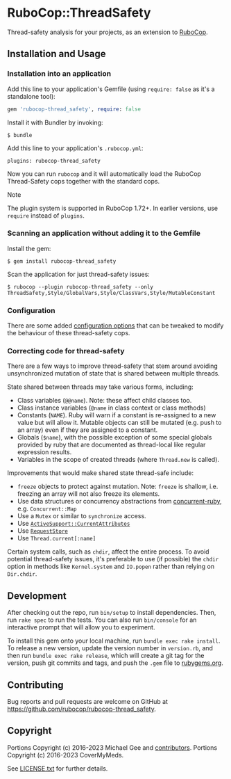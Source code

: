 # RuboCop::ThreadSafety

Thread-safety analysis for your projects, as an extension to
[RuboCop](https://github.com/rubocop/rubocop).

## Installation and Usage

### Installation into an application

Add this line to your application's Gemfile (using `require: false` as it's a standalone tool):

```ruby
gem 'rubocop-thread_safety', require: false
```

Install it with Bundler by invoking:

    $ bundle

Add this line to your application's `.rubocop.yml`:

    plugins: rubocop-thread_safety

Now you can run `rubocop` and it will automatically load the RuboCop
Thread-Safety cops together with the standard cops.

> [!NOTE]
> The plugin system is supported in RuboCop 1.72+. In earlier versions, use `require` instead of `plugins`.

### Scanning an application without adding it to the Gemfile

Install the gem:

    $ gem install rubocop-thread_safety

Scan the application for just thread-safety issues:

    $ rubocop --plugin rubocop-thread_safety --only ThreadSafety,Style/GlobalVars,Style/ClassVars,Style/MutableConstant

### Configuration

There are some added [configuration options](https://github.com/rubocop/rubocop-thread_safety/blob/master/config/default.yml) that can be tweaked to modify the behaviour of these thread-safety cops.

### Correcting code for thread-safety

There are a few ways to improve thread-safety that stem around avoiding
unsynchronized mutation of state that is shared between multiple threads.

State shared between threads may take various forms, including:

* Class variables (`@@name`). Note: these affect child classes too.
* Class instance variables (`@name` in class context or class methods)
* Constants (`NAME`). Ruby will warn if a constant is re-assigned to a new value but will allow it. Mutable objects can still be mutated (e.g. push to an array) even if they are assigned to a constant.
* Globals (`$name`), with the possible exception of some special globals provided by ruby that are documented as thread-local like regular expression results.
* Variables in the scope of created threads (where `Thread.new` is called).

Improvements that would make shared state thread-safe include:

* `freeze` objects to protect against mutation. Note: `freeze` is shallow, i.e. freezing an array will not also freeze its elements.
* Use data structures or concurrency abstractions from [concurrent-ruby](https://github.com/ruby-concurrency/concurrent-ruby), e.g. `Concurrent::Map`
* Use a `Mutex` or similar to `synchronize` access.
* Use [`ActiveSupport::CurrentAttributes`](https://api.rubyonrails.org/classes/ActiveSupport/CurrentAttributes.html)
* Use [`RequestStore`](https://github.com/steveklabnik/request_store)
* Use `Thread.current[:name]`

Certain system calls, such as `chdir`, affect the entire process. To avoid potential thread-safety issues, it's preferable to use (if possible) the `chdir` option in methods like `Kernel.system` and `IO.popen` rather than relying on `Dir.chdir`.

## Development

After checking out the repo, run `bin/setup` to install dependencies. Then, run `rake spec` to run the tests. You can also run `bin/console` for an interactive prompt that will allow you to experiment.

To install this gem onto your local machine, run `bundle exec rake install`. To release a new version, update the version number in `version.rb`, and then run `bundle exec rake release`, which will create a git tag for the version, push git commits and tags, and push the `.gem` file to [rubygems.org](https://rubygems.org).

## Contributing

Bug reports and pull requests are welcome on GitHub at https://github.com/rubocop/rubocop-thread_safety.

## Copyright

Portions Copyright (c) 2016-2023 Michael Gee and [contributors](https://github.com/rubocop/rubocop-thread_safety/graphs/contributors).
Portions Copyright (c) 2016-2023 CoverMyMeds.

See [LICENSE.txt](LICENSE.txt) for further details.
